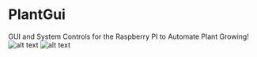 # PlantGui
GUI and System Controls for the Raspberry PI to Automate Plant Growing!
![alt text](https://github.com/MisterEddie/PlantGui/tree/master/pictures/systempicture.jpg)
![alt text](https://raw.githubusercontent.com/mistereddie/PlantGui/tree/master/pictures/systempicture.jpg)
